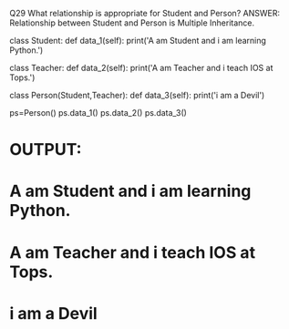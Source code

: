 Q29 What relationship is appropriate for Student and Person?
ANSWER:
Relationship between Student and Person is Multiple Inheritance.

class Student:
    def data_1(self):
        print('A am Student and i am learning Python.')

class Teacher:
    def data_2(self):
        print('A am Teacher and i teach IOS at Tops.')

class Person(Student,Teacher):
    def data_3(self):
        print('i am a Devil')

ps=Person()
ps.data_1()
ps.data_2()
ps.data_3()

# OUTPUT:
# A am Student and i am learning Python.
# A am Teacher and i teach IOS at Tops.
# i am a Devil